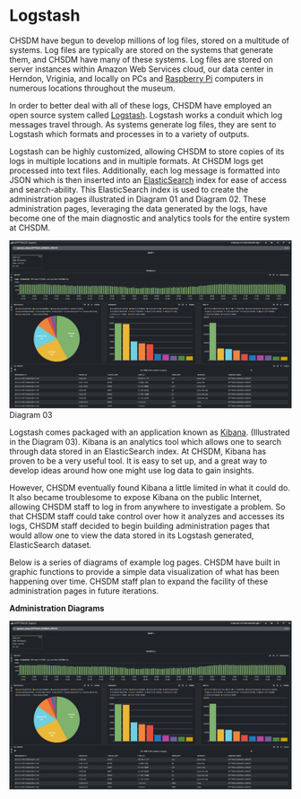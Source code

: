 # Logstash

CHSDM have begun to develop millions of log files, stored on a multitude of systems. Log files are typically are stored on the systems that generate them, and CHSDM have many of these systems. Log files are stored on server instances within Amazon Web Services cloud, our data center in Herndon, Vriginia, and locally on PCs and [Raspberry Pi](https://www.raspberrypi.org/) computers in numerous locations throughout the museum.
 
In order to better deal with all of these logs, CHSDM have employed an open source system called [Logstash](https://www.elastic.co/products/logstash). Logstash works a conduit which log messages travel through. As systems generate log files, they are sent to Logstash which formats and processes in to a variety of outputs. 

Logstash can be highly customized, allowing CHSDM to store copies of its logs in multiple locations and in multiple formats. At CHSDM logs get processed into text files. Additionally, each log message is formatted into JSON which is then inserted into an [ElasticSearch](https://www.elastic.co/products/elasticsearch) index for ease of access and search-ability. This ElasticSearch index is used to create the administration pages illustrated in Diagram 01 and Diagram 02. These administration pages, leveraging the data generated by the logs, have become one of the main diagnostic and analytics tools for the entire system at CHSDM. 

![](images/diagram-03.png)
Diagram 03

Logstash comes packaged with an application known as [Kibana](https://www.elastic.co/products/kibana). (Illustrated in the Diagram 03). Kibana is an analytics tool which allows one to search through data stored in an ElasticSearch index. At CHSDM, Kibana has proven to be a very useful tool. It is easy to set up, and a great way to develop ideas around how one might use log data to gain insights. 

However, CHSDM eventually found Kibana a little limited in what it could do. It also became troublesome to expose Kibana on the public Internet, allowing CHSDM staff to log in from anywhere to investigate a problem. So that CHSDM staff could take control over how it analyzes and accesses its logs, CHSDM staff decided to begin building administration pages that would allow one to view the data stored in its Logstash generated, ElasticSearch dataset.

Below is a series of diagrams of example log pages. CHSDM have built in graphic functions to provide a simple data visualization of what has been happening over time. CHSDM staff plan to expand the facility of these administration pages in future iterations.

**Administration Diagrams**

![](images/diagram-03.png)
